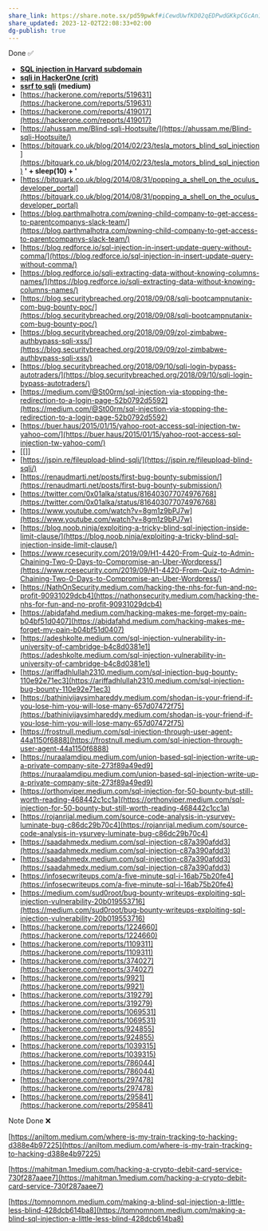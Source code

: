 ```yaml
---
share_link: https://share.note.sx/pd59pwkf#iCewdUwfKD02qEDPwdGKkpCGcAn10iLkr726MmObkQ0
share_updated: 2023-12-02T22:08:33+02:00
dg-publish: true
---
```

Done ✅

- **[SQL injection in Harvard subdomain](https://noob3xploiter.medium.com/sql-injection-in-harvard-subdomain-be67a5dbf664)**
- **[sqli in HackerOne (crit)](https://hackerone.com/reports/363815)**
- **[ssrf to sqli](https://caesarevan23.medium.com/ssrf-external-service-interaction-for-find-real-ip-cloudflare-and-leads-to-sql-injection-c22c02243299)** **(medium)**
- [https://hackerone.com/reports/519631](https://hackerone.com/reports/519631)
- [https://hackerone.com/reports/419017](https://hackerone.com/reports/419017)
- [https://ahussam.me/Blind-sqli-Hootsuite/](https://ahussam.me/Blind-sqli-Hootsuite/)
- [https://bitquark.co.uk/blog/2014/02/23/tesla_motors_blind_sql_injection](https://bitquark.co.uk/blog/2014/02/23/tesla_motors_blind_sql_injection) **' + sleep(10) + '**
- [https://bitquark.co.uk/blog/2014/08/31/popping_a_shell_on_the_oculus_developer_portal](https://bitquark.co.uk/blog/2014/08/31/popping_a_shell_on_the_oculus_developer_portal)
- [https://blog.parthmalhotra.com/pwning-child-company-to-get-access-to-parentcompanys-slack-team/](https://blog.parthmalhotra.com/pwning-child-company-to-get-access-to-parentcompanys-slack-team/)
- [https://blog.redforce.io/sql-injection-in-insert-update-query-without-comma/](https://blog.redforce.io/sql-injection-in-insert-update-query-without-comma/)
- [https://blog.redforce.io/sqli-extracting-data-without-knowing-columns-names/](https://blog.redforce.io/sqli-extracting-data-without-knowing-columns-names/)
- [https://blog.securitybreached.org/2018/09/08/sqli-bootcampnutanix-com-bug-bounty-poc/](https://blog.securitybreached.org/2018/09/08/sqli-bootcampnutanix-com-bug-bounty-poc/)
- [https://blog.securitybreached.org/2018/09/09/zol-zimbabwe-authbypass-sqli-xss/](https://blog.securitybreached.org/2018/09/09/zol-zimbabwe-authbypass-sqli-xss/)
- [https://blog.securitybreached.org/2018/09/10/sqli-login-bypass-autotraders/](https://blog.securitybreached.org/2018/09/10/sqli-login-bypass-autotraders/)
- [https://medium.com/@St00rm/sql-injection-via-stopping-the-redirection-to-a-login-page-52b0792d5592](https://medium.com/@St00rm/sql-injection-via-stopping-the-redirection-to-a-login-page-52b0792d5592)
- [https://buer.haus/2015/01/15/yahoo-root-access-sql-injection-tw-yahoo-com/](https://buer.haus/2015/01/15/yahoo-root-access-sql-injection-tw-yahoo-com/)
- [[]]
- [https://jspin.re/fileupload-blind-sqli/](https://jspin.re/fileupload-blind-sqli/)
- [https://renaudmarti.net/posts/first-bug-bounty-submission/](https://renaudmarti.net/posts/first-bug-bounty-submission/)
- [https://twitter.com/0x01alka/status/816403077074976768](https://twitter.com/0x01alka/status/816403077074976768)
- [https://www.youtube.com/watch?v=8gm1z9bPJ7w](https://www.youtube.com/watch?v=8gm1z9bPJ7w)
- [https://blog.noob.ninja/exploiting-a-tricky-blind-sql-injection-inside-limit-clause/](https://blog.noob.ninja/exploiting-a-tricky-blind-sql-injection-inside-limit-clause/)
- [https://www.rcesecurity.com/2019/09/H1-4420-From-Quiz-to-Admin-Chaining-Two-0-Days-to-Compromise-an-Uber-Wordpress/](https://www.rcesecurity.com/2019/09/H1-4420-From-Quiz-to-Admin-Chaining-Two-0-Days-to-Compromise-an-Uber-Wordpress/)
- [https://NathOnSecurity.medium.com/hacking-the-nhs-for-fun-and-no-profit-90931029dcb4](https://nathonsecurity.medium.com/hacking-the-nhs-for-fun-and-no-profit-90931029dcb4)
- [https://abidafahd.medium.com/hacking-makes-me-forget-my-pain-b04bf51d0407](https://abidafahd.medium.com/hacking-makes-me-forget-my-pain-b04bf51d0407)
- [https://adeshkolte.medium.com/sql-injection-vulnerability-in-university-of-cambridge-b4c8d0381e1](https://adeshkolte.medium.com/sql-injection-vulnerability-in-university-of-cambridge-b4c8d0381e1)
- [https://ariffadhlullah2310.medium.com/sql-injection-bug-bounty-110e92e71ec3](https://ariffadhlullah2310.medium.com/sql-injection-bug-bounty-110e92e71ec3)
- [https://bathinivijaysimhareddy.medium.com/shodan-is-your-friend-if-you-lose-him-you-will-lose-many-657d07472f75](https://bathinivijaysimhareddy.medium.com/shodan-is-your-friend-if-you-lose-him-you-will-lose-many-657d07472f75)
- [https://frostnull.medium.com/sql-injection-through-user-agent-44a1150f6888](https://frostnull.medium.com/sql-injection-through-user-agent-44a1150f6888)
- [https://nuraalamdipu.medium.com/union-based-sql-injection-write-up-a-private-company-site-273f89a49ed9](https://nuraalamdipu.medium.com/union-based-sql-injection-write-up-a-private-company-site-273f89a49ed9)
- [https://orthonviper.medium.com/sql-injection-for-50-bounty-but-still-worth-reading-468442c1cc1a](https://orthonviper.medium.com/sql-injection-for-50-bounty-but-still-worth-reading-468442c1cc1a)
- [https://rojanrijal.medium.com/source-code-analysis-in-ysurvey-luminate-bug-c86dc29b70c4](https://rojanrijal.medium.com/source-code-analysis-in-ysurvey-luminate-bug-c86dc29b70c4)
- [https://saadahmedx.medium.com/sql-injection-c87a390afdd3](https://saadahmedx.medium.com/sql-injection-c87a390afdd3)
- [https://saadahmedx.medium.com/sql-injection-c87a390afdd3](https://saadahmedx.medium.com/sql-injection-c87a390afdd3)
- [https://infosecwriteups.com/a-five-minute-sql-i-16ab75b20fe4](https://infosecwriteups.com/a-five-minute-sql-i-16ab75b20fe4)
- [https://medium.com/sud0root/bug-bounty-writeups-exploiting-sql-injection-vulnerability-20b019553716](https://medium.com/sud0root/bug-bounty-writeups-exploiting-sql-injection-vulnerability-20b019553716)
- [https://hackerone.com/reports/1224660](https://hackerone.com/reports/1224660)
- [https://hackerone.com/reports/1109311](https://hackerone.com/reports/1109311)
- [https://hackerone.com/reports/374027](https://hackerone.com/reports/374027)
- [https://hackerone.com/reports/9921](https://hackerone.com/reports/9921)
- [https://hackerone.com/reports/319279](https://hackerone.com/reports/319279)
- [https://hackerone.com/reports/1069531](https://hackerone.com/reports/1069531)
- [https://hackerone.com/reports/924855](https://hackerone.com/reports/924855)
- [https://hackerone.com/reports/1039315](https://hackerone.com/reports/1039315)
- [https://hackerone.com/reports/786044](https://hackerone.com/reports/786044)
- [https://hackerone.com/reports/297478](https://hackerone.com/reports/297478)
- [https://hackerone.com/reports/295841](https://hackerone.com/reports/295841)

  

Note Done ❌

  

  

[https://aniltom.medium.com/where-is-my-train-tracking-to-hacking-d388e4b97225](https://aniltom.medium.com/where-is-my-train-tracking-to-hacking-d388e4b97225)

[https://mahitman.1medium.com/hacking-a-crypto-debit-card-service-730f287aaee7](https://mahitman.1medium.com/hacking-a-crypto-debit-card-service-730f287aaee7)

[https://tomnomnom.medium.com/making-a-blind-sql-injection-a-little-less-blind-428dcb614ba8](https://tomnomnom.medium.com/making-a-blind-sql-injection-a-little-less-blind-428dcb614ba8)